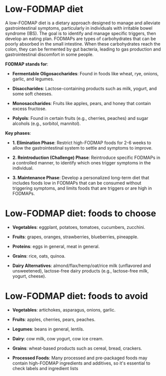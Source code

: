 <!--
source: gpt-3 + jph editing
tags: diets
-->

# Low-FODMAP diet

A low-FODMAP diet is a dietary approach designed to manage and alleviate gastrointestinal symptoms, particularly in individuals with irritable bowel syndrome (IBS). The goal is to identify and manage specific triggers, then develop an eating plan. FODMAPs are types of carbohydrates that can be poorly absorbed in the small intestine. When these carbohydrates reach the colon, they can be fermented by gut bacteria, leading to gas production and gastrointestinal discomfort in some people.

**FODMAP stands for**:

* **Fermentable Oligosaccharides**: Found in foods like wheat, rye, onions, garlic, and legumes.

* **Disaccharides**: Lactose-containing products such as milk, yogurt, and some soft cheeses.

* **Monosaccharides**: Fruits like apples, pears, and honey that contain excess fructose.

* **Polyols**: Found in certain fruits (e.g., cherries, peaches) and sugar alcohols (e.g., sorbitol, mannitol).

**Key phases**:

* **1. Elimination Phase**: Restrict high-FODMAP foods for 2-6 weeks to allow the gastrointestinal system to settle and symptoms to improve.

* **2. Reintroduction (Challenge) Phase**: Reintroduce specific FODMAPs in a controlled manner, to identify which ones trigger symptoms in the individual.

* **3. Maintenance Phase**: Develop a personalized long-term diet that includes foods low in FODMAPs that can be consumed without triggering symptoms, and limits foods that are triggers or are high in FODMAPs.


# Low-FODMAP diet: foods to choose

* **Vegetables**: eggplant, potatoes, tomatoes, cucumbers, zucchini.

* **Fruits**: grapes, oranges, strawberries, blueberries, pineapple.

* **Proteins**: eggs in general, meat in general.

* **Grains**: rice, oats, quinoa.

* **Dairy Alternatives**: almond/flax/hemp/oat/rice milk (unflavored and unsweetened), lactose-free dairy products (e.g., lactose-free milk, yogurt, cheese).


# Low-FODMAP diet: foods to avoid

* **Vegetables**: artichokes, asparagus, onions, garlic.

* **Fruits**: apples, cherries, pears, peaches.

* **Legumes**: beans in general, lentils.

* **Dairy**: cow milk, cow yogurt, cow ice cream.

* **Grains**: wheat-based products such as cereal, bread, crackers.

* **Processed Foods**: Many processed and pre-packaged foods may contain high-FODMAP ingredients and additives, so it's essential to check labels and ingredient lists
